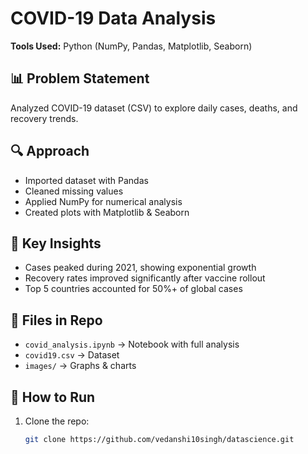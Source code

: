 # COVID-19 Data Analysis
**Tools Used:** Python (NumPy, Pandas, Matplotlib, Seaborn)  

## 📊 Problem Statement
Analyzed COVID-19 dataset (CSV) to explore daily cases, deaths, and recovery trends.  

## 🔍 Approach
- Imported dataset with Pandas  
- Cleaned missing values  
- Applied NumPy for numerical analysis  
- Created plots with Matplotlib & Seaborn  

## 🔑 Key Insights
- Cases peaked during 2021, showing exponential growth  
- Recovery rates improved significantly after vaccine rollout  
- Top 5 countries accounted for 50%+ of global cases 

## 📁 Files in Repo
- `covid_analysis.ipynb` → Notebook with full analysis  
- `covid19.csv` → Dataset  
- `images/` → Graphs & charts  

## 🧰 How to Run
1. Clone the repo:
   ```bash
   git clone https://github.com/vedanshi10singh/datascience.git
